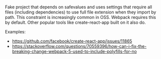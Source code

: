 Fake project that depends on safevalues and uses settings that require all files
(including dependencies) to use full file extension when they import by path.
This constraint is increasingly common in OSS. Webpack requires this by default.
Other popular tools like create-react-app built on it also do.

Examples:

-   https://github.com/facebook/create-react-app/issues/11865
-   https://stackoverflow.com/questions/70559396/how-can-i-fix-the-breaking-change-webpack-5-used-to-include-polyfills-for-no
